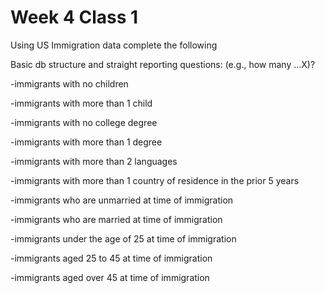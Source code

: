 # Week 4 Class 1 #

Using US Immigration data complete the following 

Basic db structure and straight reporting questions: (e.g., how many …X)?

-immigrants with no children

-immigrants with more than 1 child

-immigrants with no college degree

-immigrants with more than 1 degree

-immigrants with more than 2 languages

-immigrants with more than 1 country of residence in the prior 5 years

-immigrants who are unmarried at time of immigration

-immigrants who are married at time of immigration

-immigrants under the age of 25 at time of immigration

-immigrants aged 25 to 45 at time of immigration

-immigrants aged over 45 at time of immigration